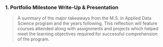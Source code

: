 ### 1. Portfolio Milestone Write-Up & Presentation
>A summary of the major takeaways from the M.S. in Applied Data Science program and the years following. This reflection will feature courses attended along with assignments and projects which helped meet the learning objectives required for successful comprehension of the program.
